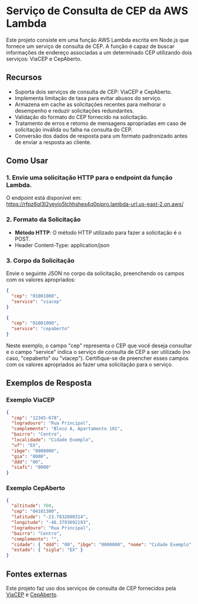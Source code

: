 # Serviço de Consulta de CEP da AWS Lambda

Este projeto consiste em uma função AWS Lambda escrita em Node.js que fornece um serviço de consulta de CEP. A função é capaz de buscar informações de endereço associadas a um determinado CEP utilizando dois serviços: ViaCEP e CepAberto.

## Recursos

- Suporta dois serviços de consulta de CEP: ViaCEP e CepAberto.
- Implementa limitação de taxa para evitar abusos do serviço.
- Armazena em cache as solicitações recentes para melhorar o desempenho e reduzir solicitações redundantes.
- Validação do formato do CEP fornecido na solicitação.
- Tratamento de erros e retorno de mensagens apropriadas em caso de solicitação inválida ou falha na consulta do CEP.
- Conversão dos dados de resposta para um formato padronizado antes de enviar a resposta ao cliente.

## Como Usar

### 1. Envie uma solicitação HTTP para o endpoint da função Lambda.
O endpoint está disponível em: https://rfpz6ql3l2yeyio5lchhshes4q0pipro.lambda-url.us-east-2.on.aws/

### 2. Formato da Solicitação
- **Método HTTP**: O método HTTP utilizado para fazer a solicitação é o POST.
- Header Content-Type: application/json

### 3. Corpo da Solicitação
Envie o seguinte JSON no corpo da solicitação, preenchendo os campos com os valores apropriados:
```json
{
  "cep": "01001000",
  "service": "viacep"
}
```

```json
{
  "cep": "01001000",
  "service": "cepaberto"
}
```

Neste exemplo, o campo "cep" representa o CEP que você deseja consultar e o campo "service" indica o serviço de consulta de CEP a ser utilizado (no caso, "cepaberto" ou "viacep"). Certifique-se de preencher esses campos com os valores apropriados ao fazer uma solicitação para o serviço.

## Exemplos de Resposta

### Exemplo ViaCEP
```json
{
  "cep": "12345-678",
  "logradouro": "Rua Principal",
  "complemento": "Bloco A, Apartamento 101",
  "bairro": "Centro",
  "localidade": "Cidade Exemplo",
  "uf": "EX",
  "ibge": "0000000",
  "gia": "0000",
  "ddd": "00",
  "siafi": "0000"
}
```

### Exemplo CepAberto

```json
{
  "altitude": 760,
  "cep": "04101300",
  "latitude": "-23.7832600314",
  "longitude": "-46.3793692193",
  "logradouro": "Rua Principal",
  "bairro": "Centro",
  "complemento": "",
  "cidade": { "ddd": "00", "ibge": "0000000", "nome": "Cidade Exemplo" },
  "estado": { "sigla": "EX" }
}
```

## Fontes externas

Este projeto faz uso dos serviços de consulta de CEP fornecidos pela [ViaCEP](https://viacep.com.br/) e [CepAberto](https://cepaberto.com/).
